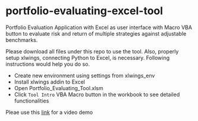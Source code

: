 # portfolio-evaluating-excel-tool

Portfolio Evaluation Application with Excel as user interface with Macro VBA button to evaluate risk and return of multiple strategies against adjustable benchmarks.

Please download all files under this repo to use the tool. Also, properly setup xlwings, connecting Python to Excel, is necessary. Following instructions would help you do so.

 - Create new environment using settings from xlwings_env
 - Install xlwings addin to Excel
 - Open Portfolio_Evaluating_Tool.xlsm
 - Click `Tool Intro` VBA Macro button in the workbook to see detailed functionalities
 
 Pleae use this [link](https://www.dropbox.com/s/p12a358q7lk6phw/Portfolio-Evaluating-Tool-Video-Demo.mp4?dl=0) for a video demo
